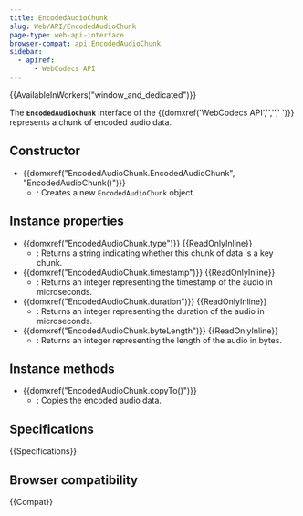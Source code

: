 ```yaml
---
title: EncodedAudioChunk
slug: Web/API/EncodedAudioChunk
page-type: web-api-interface
browser-compat: api.EncodedAudioChunk
sidebar:
  - apiref:
      - WebCodecs API
---
```


{{AvailableInWorkers("window_and_dedicated")}}

The **`EncodedAudioChunk`** interface of the {{domxref('WebCodecs API','','',' ')}} represents a chunk of encoded audio data.

## Constructor

- {{domxref("EncodedAudioChunk.EncodedAudioChunk", "EncodedAudioChunk()")}}
  - : Creates a new `EncodedAudioChunk` object.

## Instance properties

- {{domxref("EncodedAudioChunk.type")}} {{ReadOnlyInline}}
  - : Returns a string indicating whether this chunk of data is a key chunk.
- {{domxref("EncodedAudioChunk.timestamp")}} {{ReadOnlyInline}}
  - : Returns an integer representing the timestamp of the audio in microseconds.
- {{domxref("EncodedAudioChunk.duration")}} {{ReadOnlyInline}}
  - : Returns an integer representing the duration of the audio in microseconds.
- {{domxref("EncodedAudioChunk.byteLength")}} {{ReadOnlyInline}}
  - : Returns an integer representing the length of the audio in bytes.

## Instance methods

- {{domxref("EncodedAudioChunk.copyTo()")}}
  - : Copies the encoded audio data.

## Specifications

{{Specifications}}

## Browser compatibility

{{Compat}}
